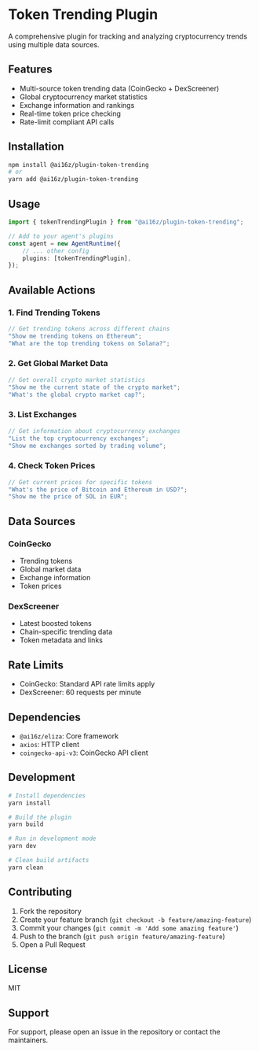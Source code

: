 # Token Trending Plugin

A comprehensive plugin for tracking and analyzing cryptocurrency trends using multiple data sources.

## Features

- Multi-source token trending data (CoinGecko + DexScreener)
- Global cryptocurrency market statistics
- Exchange information and rankings
- Real-time token price checking
- Rate-limit compliant API calls

## Installation

```bash
npm install @ai16z/plugin-token-trending
# or
yarn add @ai16z/plugin-token-trending
```

## Usage

```typescript
import { tokenTrendingPlugin } from "@ai16z/plugin-token-trending";

// Add to your agent's plugins
const agent = new AgentRuntime({
    // ... other config
    plugins: [tokenTrendingPlugin],
});
```

## Available Actions

### 1. Find Trending Tokens

```typescript
// Get trending tokens across different chains
"Show me trending tokens on Ethereum";
"What are the top trending tokens on Solana?";
```

### 2. Get Global Market Data

```typescript
// Get overall crypto market statistics
"Show me the current state of the crypto market";
"What's the global crypto market cap?";
```

### 3. List Exchanges

```typescript
// Get information about cryptocurrency exchanges
"List the top cryptocurrency exchanges";
"Show me exchanges sorted by trading volume";
```

### 4. Check Token Prices

```typescript
// Get current prices for specific tokens
"What's the price of Bitcoin and Ethereum in USD?";
"Show me the price of SOL in EUR";
```

## Data Sources

### CoinGecko

- Trending tokens
- Global market data
- Exchange information
- Token prices

### DexScreener

- Latest boosted tokens
- Chain-specific trending data
- Token metadata and links

## Rate Limits

- CoinGecko: Standard API rate limits apply
- DexScreener: 60 requests per minute

## Dependencies

- `@ai16z/eliza`: Core framework
- `axios`: HTTP client
- `coingecko-api-v3`: CoinGecko API client

## Development

```bash
# Install dependencies
yarn install

# Build the plugin
yarn build

# Run in development mode
yarn dev

# Clean build artifacts
yarn clean
```

## Contributing

1. Fork the repository
2. Create your feature branch (`git checkout -b feature/amazing-feature`)
3. Commit your changes (`git commit -m 'Add some amazing feature'`)
4. Push to the branch (`git push origin feature/amazing-feature`)
5. Open a Pull Request

## License

MIT

## Support

For support, please open an issue in the repository or contact the maintainers.
